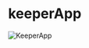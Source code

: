 # keeperApp
![KeeperApp](https://github.com/sarwesh123/keeperApp/assets/86058302/def792ae-9dae-4953-b3fe-6666110ccd63)

